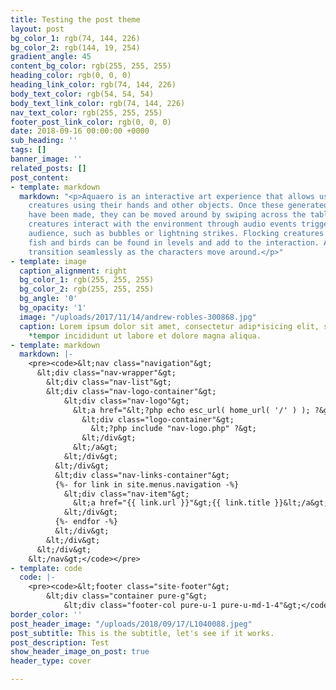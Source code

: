 ```yaml
---
title: Testing the post theme
layout: post
bg_color_1: rgb(74, 144, 226)
bg_color_2: rgb(144, 19, 254)
gradient_angle: 45
content_bg_color: rgb(255, 255, 255)
heading_color: rgb(0, 0, 0)
heading_link_color: rgb(74, 144, 226)
body_text_color: rgb(54, 54, 54)
body_text_link_color: rgb(74, 144, 226)
nav_text_color: rgb(255, 255, 255)
footer_post_link_color: rgb(0, 0, 0)
date: 2018-09-16 00:00:00 +0000
sub_heading: ''
tags: []
banner_image: ''
related_posts: []
post_content:
- template: markdown
  markdown: "<p>Aquaero is an interactive art experience that allows users to create
    creatures using their hands and other objects. Once these generated creatures
    have been made, they can be moved around by swiping across the table.<br><br>The
    creatures interact with the environment through audio events triggered by the
    audience, such as bubbles or lightning strikes. Flocking creatures such as jellyfish,
    fish and birds can be found in levels and add to the interaction. Audio and Environments
    transition seamlessly as the characters move around.</p>"
- template: image
  caption_alignment: right
  bg_color_1: rgb(255, 255, 255)
  bg_color_2: rgb(255, 255, 255)
  bg_angle: '0'
  bg_opacity: '1'
  image: "/uploads/2017/11/14/andrew-robles-300868.jpg"
  caption: Lorem ipsum dolor sit amet, consectetur adip*isicing elit, sed do eiusmod
    *tempor incididunt ut labore et dolore magna aliqua.
- template: markdown
  markdown: |-
    <pre><code>&lt;nav class="navigation"&gt;
      &lt;div class="nav-wrapper"&gt;
        &lt;div class="nav-list"&gt;
        &lt;div class="nav-logo-container"&gt;
            &lt;div class="nav-logo"&gt;
              &lt;a href="&lt;?php echo esc_url( home_url( '/' ) ); ?&gt;"&gt;
                &lt;div class="logo-container"&gt;
                  &lt;?php include "nav-logo.php" ?&gt;
                &lt;/div&gt;
              &lt;/a&gt;
            &lt;/div&gt;
          &lt;/div&gt;
          &lt;div class="nav-links-container"&gt;
          {%- for link in site.menus.navigation -%}
            &lt;div class="nav-item"&gt;
              &lt;a href="{{ link.url }}"&gt;{{ link.title }}&lt;/a&gt;
            &lt;/div&gt;
          {%- endfor -%}
          &lt;/div&gt;
        &lt;/div&gt;
      &lt;/div&gt;
    &lt;/nav&gt;</code></pre>
- template: code
  code: |-
    <pre><code>&lt;footer class="site-footer"&gt;
        &lt;div class="container pure-g"&gt;
            &lt;div class="footer-col pure-u-1 pure-u-md-1-4"&gt;</code></pre>
border_color: ''
post_header_image: "/uploads/2018/09/17/L1040088.jpeg"
post_subtitle: This is the subtitle, let's see if it works.
post_description: Test
show_header_image_on_post: true
header_type: cover

---
```

